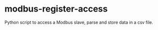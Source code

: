 # modbus-register-access
Python script to access a Modbus slave, parse and store data in a csv file.
